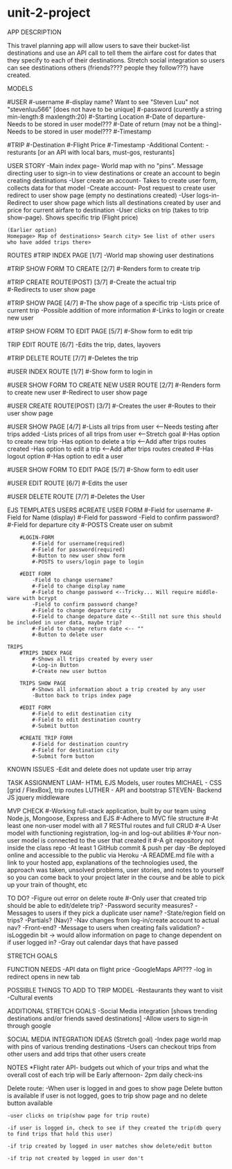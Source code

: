 # unit-2-project
APP DESCRIPTION

This travel planning app will allow users to save their bucket-list destinations and use an API call to tell them the airfare cost for dates that they specify to each of their destinations. Stretch social integration so users can see destinations others (friends???? people they follow???) have created. 


MODELS

#USER
    #-username
    #-display name? Want to see "Steven Luu" not "stevenluu566" [does not have to be unique]
    #-password (curently a string min-length:8 maxlength:20) 
    #-Starting Location
    #-Date of departure- Needs to be stored in user model???
    #-Date of return (may not be a thing)- Needs to be stored in user model???
    #-Timestamp

#TRIP
    #-Destination
    #-Flight Price
    #-Timestamp
    -Additional Content:
    -resturants [or an API with local bars, must-gos, resturants]



USER STORY
    -Main index page- World map with no "pins". Message directing user to sign-in to view destinations or create an account to begin creating destinations
    -User create an account- Takes to create user form, collects data for that model
    -Create account- Post request to create user redirect to user show page (empty no destinations created)
    -User logs-in- Redirect to user show page which lists all destinations created by user and price for current airfare to destination
    -User clicks on trip (takes to trip show-page). Shows specific trip (Flight price)
    


    (Earlier option)
    Homepage> Map of destinations> Search city> See list of other users who have added trips there>


ROUTES
#TRIP INDEX PAGE [1/7]
    -World map showing user destinations

#TRIP SHOW FORM TO CREATE [2/7]
    #-Renders form to create trip

#TRIP CREATE ROUTE(POST) [3/7]
    #-Create the actual trip  
    #-Redirects to user show page  

#TRIP SHOW PAGE [4/7]
    #-The show page of a specific trip
    -Lists price of current trip
    -Possible addition of more information
    #-Links to login or create new user

#TRIP SHOW FORM TO EDIT PAGE [5/7]
    #-Show form to edit trip

TRIP EDIT ROUTE [6/7]
    -Edits the trip, dates, layovers

#TRIP DELETE ROUTE [7/7]
    #-Deletes the trip

#USER INDEX ROUTE [1/7]
    #-Show form to login in

#USER SHOW FORM TO CREATE NEW USER ROUTE [2/7]
    #-Renders form to create new user
    #-Redirect to user show page

#USER CREATE ROUTE(POST) [3/7]
    #-Creates the user
    #-Routes to their user show page

#USER SHOW PAGE [4/7]
    #-Lists all trips from user  <--Needs testing after trips added
    -Lists prices of all trips from user <--Stretch goal
    #-Has option to create new trip
    -Has option to delete a trip <--Add after trips routes created
    -Has option to edit a trip <--Add after trips routes created
    #-Has logout option
    #-Has option to edit a user

#USER SHOW FORM TO EDIT PAGE [5/7]
    #-Show form to edit user

#USER EDIT ROUTE [6/7]
    #-Edits the user

#USER DELETE ROUTE [7/7]
    #-Deletes the User

EJS TEMPLATES
    USERS
        #CREATE USER FORM
            #-Field for username
            #-Field for Name (display)
            #-Field for password
            -Field to confirm password?
            #-Field for departure city
            #-POSTS Create user on submit
        
        #LOGIN-FORM
            #-Field for username(required)
            #-Field for password(required)
            #-Button to new user show form
            #-POSTS to users/login page to login

        #EDIT FORM
            -Field to change username?
            #-Field to change display name
            #-Field to change password <--Tricky... Will require middle-ware with bcrypt
            -Field to confirm password change?
            #-Field to change departure city
            #-Field to change depature date <--Still not sure this should be included in user data, maybe trip?
            #-Field to change return date <-- ""
            #-Button to delete user
    
    TRIPS
        #TRIPS INDEX PAGE
            #-Shows all trips created by every user
            #-Log-in Button
            #-Create new user button
        
        TRIPS SHOW PAGE
            #-Shows all information about a trip created by any user
            -Button back to trips index page
        
        #EDIT FORM
            #-Field to edit destination city
            #-Field to edit destination country
            #-Submit button
        
        #CREATE TRIP FORM
            #-Field for destination country
            #-Field for destination city
            #-Submit form button


KNOWN ISSUES
    -Edit and delete does not update user trip array



TASK ASSIGNMENT
LIAM- HTML EJS Models, user routes
MICHAEL - CSS [grid / FlexBox], trip routes
LUTHER - API and bootstrap
STEVEN- Backend JS jquery middleware


MVP CHECK
    #-Working full-stack application, built by our team using Node.js, Mongoose, Express and EJS
    #-Adhere to MVC file structure
    #-At least one non-user model with all 7 RESTful routes and full CRUD
    #-A User model with functioning registration, log-in and log-out abilities
    #-Your non-user model is connected to the user that created it
    #-A git repository not inside the class repo
    -At least 1 GitHub commit & push per day
    -Be deployed online and accessible to the public via Heroku
    -A README.md file with a link to your hosted app, explanations of the technologies used, the approach was taken, unsolved problems, user stories, and notes to yourself so you can come back to your project later in the course and be able to pick up your train of thought, etc


TO DO?
    -Figure out error on delete route
    #-Only user that created trip should be able to edit/delete trip?
    -Password security measures?
    -Messages to users if they pick a duplicate user name?
    -State/region field on trips?
    -Partials? (Nav)?
    -Nav changes from log-in/create account to actual nav?
    -Front-end?
    -Message to users when creating fails validation?
    -isLoggedin bit -> would allow information on page to change dependent on if user logged in?
    -Gray out calendar days that have passed
    
STRETCH GOALS

FUNCTION NEEDS
    -API data on flight price
    -GoogleMaps API???
    -log in redirect opens in new tab


POSSIBLE THINGS TO ADD TO TRIP MODEL
    -Restaurants they want to visit
    -Cultural events


ADDITIONAL STRETCH GOALS
    -Social Media integration [shows trending destinations and/or friends saved destinations]
    -Allow users to sign-in through google


SOCIAL MEDIA INTEGRATION IDEAS (Stretch goal)
    -Index page world map with pins of various trending destinations
    -Users can checkout trips from other users and add trips that other users create



NOTES
*Flight rater API- budgets out which of your trips and what the overall cost of each trip will be
Early afternoon- 2pm daily check-ins




Delete route:
-When user is logged in and goes to show page Delete button is available if user is not logged, goes to trip show page and no delete button available
    
    -user clicks on trip(show page for trip route)

    -if user is logged in, check to see if they created the trip(db query to find trips that hold this user)
    
    -if trip created by logged in user matches show delete/edit button

    -if trip not created by logged in user don't 

        



